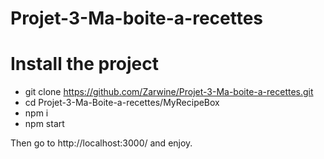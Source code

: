 # Projet-3-Ma-boite-a-recettes

# Install the project
* git clone https://github.com/Zarwine/Projet-3-Ma-boite-a-recettes.git
* cd Projet-3-Ma-Boite-a-recettes/MyRecipeBox
* npm i
* npm start

Then go to http://localhost:3000/ and enjoy.
